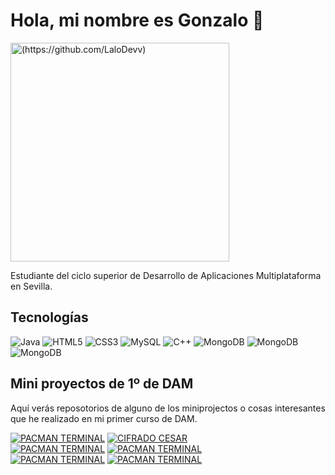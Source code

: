 # Hola, mi nombre es Gonzalo 👋

<img align="center" alt="(https://github.com/LaloDevv)" width="350" src="https://user-images.githubusercontent.com/74038190/229223263-cf2e4b07-2615-4f87-9c38-e37600f8381a.gif">


Estudiante del ciclo superior de Desarrollo de Aplicaciones Multiplataforma en Sevilla.

## <b>Tecnologías</b>

<p align="left">
   <img title="Java" alt="Java" src="https://img.icons8.com/color/48/000000/java-coffee-cup-logo.png"/ >
   <img title="HTML5" alt="HTML5" src="https://img.icons8.com/color/48/000000/html-5.png"/>
   <img title="CSS3" alt="CSS3" src="https://img.icons8.com/color/48/000000/css3.png"/>
   <img title="MySQL" alt="MySQL" src="https://img.icons8.com/fluent/50/000000/mysql-logo.png"/> 
   <img title="C++" alt="C++" src="https://img.icons8.com/color/48/000000/c-plus-plus-logo.png"/> 
   <img title="MongoDB" alt="MongoDB" src="https://img.icons8.com/color/48/000000/mongo-db.png"/>   
   <img title="Git" alt="MongoDB" src="https://img.icons8.com/color/48/git"/> 
   <img title="GitHub" alt="MongoDB" src="https://img.icons8.com/color/48/github"/> 
</p>

## <b>Mini proyectos de 1º de DAM</b>

Aquí verás reposotorios de alguno de los miniprojectos o cosas interesantes que he realizado en mi primer curso de DAM.

[![PACMAN TERMINAL](https://img.shields.io/github/stars/LaloDevv/pacman-terminal?label=Pacman%20Terminal%20Java%20&style=social)](https://github.com/LaloDevv/PACMAN-TERMINAL)
[![CIFRADO CESAR](https://img.shields.io/github/stars/LaloDevv/CIFRADO-CESAR?label=CIFRADO%20CESAR%20&style=social)](https://github.com/LaloDevv/cesar-encryption)
<br>
[![PACMAN TERMINAL](https://img.shields.io/github/stars/LaloDevv/RETOS-SEMANALES-MOURE?label=RETOS%20SEMANALES%20MOUREDEV%20&style=social)](https://github.com/LaloDevv/Retos-semanales-Moure)
[![PACMAN TERMINAL](https://img.shields.io/github/stars/LaloDevv/TETRIS-terminal?label=TETRIS%20Terminal%20&style=social)](https://github.com/LaloDevv/Tetris-for-Terminal)
<br>
[![PACMAN TERMINAL](https://img.shields.io/github/stars/LaloDevv/FESAC-FITNESS-APP?label=FESAC%20FITNESS%20APP%20&style=social)](https://github.com/LaloDevv/FESAC-FITNESS-APP)
[![PACMAN TERMINAL](https://img.shields.io/github/stars/LaloDevv/FIND-A-PAIR?label=FIND%20A%20PAIR%20&style=social)](https://github.com/LaloDevv/Find-a-pair)


<!--
**LaloDevv/LaloDevv** is a ✨ _special_ ✨ repository because its `README.md` (this file) appears on your GitHub profile.

Here are some ideas to get you started:

- 🔭 I’m currently working on ...
- 🌱 I’m currently learning ...
- 👯 I’m looking to collaborate on ...
- 🤔 I’m looking for help with ...
- 💬 Ask me about ...
- 📫 How to reach me: ...
- 😄 Pronouns: ...
- ⚡ Fun fact: ...
-->
